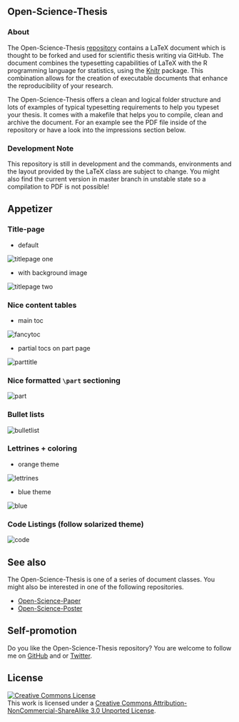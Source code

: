 ## Open-Science-Thesis

### About

The Open-Science-Thesis
[repository](https://github.com/cpfaff/Open-Science-Thesis) contains a LaTeX
document which is thought to be forked and used for scientific thesis writing
via GitHub. The document combines the typesetting capabilities of LaTeX with
the R programming language for statistics, using the
[Knitr](http://yihui.name/knitr/) package. This combination allows for the
creation of executable documents that enhance the reproducibility of your
research.

The Open-Science-Thesis offers a clean and logical folder structure and lots of
examples of typical typesetting requirements to help you typeset your thesis.
It comes with a makefile that helps you to compile, clean and archive the
document. For an example see the PDF file inside of the repository or have a
look into the impressions section below.

### Development Note

This repository is still in development and the commands, environments and the
layout provided by the LaTeX class are subject to change. You might also find
the current version in master branch in unstable state so a compilation to PDF
is not possible!


## Appetizer

### Title-page

- default

![titlepage one](https://raw.github.com/wiki/cpfaff/Open-Science-Thesis/figures/oneside_color_titlepage.png)

- with background image

![titlepage two](https://raw.github.com/wiki/cpfaff/Open-Science-Thesis/figures/oneside_color_titlepage_backgroundimage.png)

### Nice content tables

- main toc

![fancytoc](https://raw.github.com/wiki/cpfaff/Open-Science-Thesis/figures/oneside_color_orange_fancytoc.png)

- partial tocs on part page

![parttitle](https://raw.github.com/wiki/cpfaff/Open-Science-Thesis/figures/twoside_color_orange_parttocs.png)

### Nice formatted `\part` sectioning

![part](https://raw.github.com/wiki/cpfaff/Open-Science-Thesis/figures/oneside_color_part_heading.png)

### Bullet lists

![bulletlist](https://raw.github.com/wiki/cpfaff/Open-Science-Thesis/figures/oneside_color_bulletlist.png)

### Lettrines + coloring

* orange theme

![lettrines](https://raw.github.com/wiki/cpfaff/Open-Science-Thesis/figures/oneside_color_chapter_lettrine_link.png)


* blue theme

![blue](https://raw.github.com/wiki/cpfaff/Open-Science-Thesis/figures/oneside_color_blue_scheme.png)


### Code Listings (follow solarized theme)

![code](https://raw.github.com/wiki/cpfaff/Open-Science-Thesis/figures/oneside_color_orange_listing.png)

## See also

The Open-Science-Thesis is one of a series of document classes. You might also
be interested in one of the following repositories.

- [Open-Science-Paper](https://github.com/cpfaff/Open-Science-Paper)
- [Open-Science-Poster](https://github.com/cpfaff/Open-Science-Poster)

## Self-promotion

Do you like the Open-Science-Thesis repository? You are welcome to follow me on
[GitHub](https://github.com/cpfaff) and or
[Twitter](http://twitter.com/ctpfaff).

## License

<a rel="license" href="http://creativecommons.org/licenses/by-nc-sa/3.0/"><img alt="Creative Commons License" style="border-width:0" src="http://i.creativecommons.org/l/by-nc-sa/3.0/88x31.png" /></a><br />This work is licensed under a <a rel="license" href="http://creativecommons.org/licenses/by-nc-sa/3.0/">Creative Commons Attribution-NonCommercial-ShareAlike 3.0 Unported License</a>.
